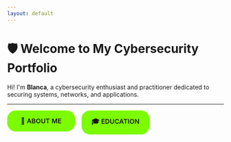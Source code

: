```yaml
---
layout: default
---
```


<style>
.summary-grid {
  display: grid;
  grid-template-columns: repeat(3, 1fr);
  gap: 15px;
  margin-bottom: 30px;
}

/* Remove default marker */
details > summary {
  list-style: none;
  padding: 15px 20px;
  border-radius: 20px;
  background-color: #7CFC00;
  cursor: pointer;
  font-weight: 600;
  text-align: center;
  transition: background-color 0.25s ease;
  user-select: none;
  font-size: 0.95rem;
  position: relative;
}
details > summary::-webkit-details-marker {
  display: none;
}
details:hover > summary {
  background-color: #6BE000;
}
details[open] > summary {
  background-color: #2E8B57;
  color: white;
}

/* Content box under each summary */
.details-inner {
  background-color: #7CFC00;
  border-radius: 20px;
  padding: 20px;
  margin-top: 10px;
  font-size: 0.95rem;
  line-height: 1.35;
}

/* Make the summary pill and its expanded content span full width of its grid cell */
.details-wrapper {
  display: flex;
  flex-direction: column;
}

/* Responsive fallback */
@media (max-width: 900px) {
  .summary-grid {
    grid-template-columns: repeat(2, 1fr);
  }
}
</style>

# 🛡️ Welcome to My Cybersecurity Portfolio

Hi! I'm **Blanca**, a cybersecurity enthusiast and practitioner dedicated to securing systems, networks, and applications.

---

<div class="summary-grid">
  <div class="details-wrapper">
    <details id="about-me">
      <summary>🔐 ABOUT ME</summary>
      <div class="details-inner">
        
        I specialize in cybersecurity with a focus on threat detection, vulnerability assessment, and digital forensics. I’m passionate about helping individuals and organizations defend against evolving cyber threats.

        - 🧠 Areas of interest: Penetration Testing, Incident Response, SIEM, Malware Analysis  
        - 💼 Currently working at Santander bank as a Cybersecurity Analyst  
        - 🌍 Based in Guadalajara, Spain
        
      </div>
    </details>
  </div>
</div>

  <div class="details-wrapper">
    <details id="education">
      <summary>🎓 EDUCATION</summary>
      <div class="details-inner">
        
        - Computer Science Engineering  
        - Master on Cybersecurity
        
      </div>
    </details>
  </div>

  <div class="details-wrapper">
    <details id="technical-skills">
      <summary>🛠️ TECHNICAL SKILLS</summary>
      <div class="details-inner">
        
        - <strong>Security Tools:</strong> Wireshark, Metasploit, Burp Suite, Nmap, Nessus, CNAPP tools  
        - <strong>Languages:</strong> Python, Bash, PowerShell  
        - <strong>Frameworks & Platforms:</strong> Kali Linux  
        - <strong>Practices:</strong> Network Security, Endpoint Protection, Secure Code Review, Threat Hunting
        
      </div>
    </details>
  </div>

  <div class="details-wrapper">
    <details id="certifications">
      <summary>📜 CERTIFICATIONS</summary>
      <div class="details-inner">
        
        - Ethical Hacker (Cisco Networking Academy)  
        - Certificado de Ciberinteligencia y fuentes abiertas (CCN-CERT Centro Criptológico Nacional)  
        - Ethical Hacking and Penetration Tester (CyberLand Sec)  
        - Azure Fundamentals (Microsoft)
        
      </div>
    </details>
  </div>

  <div class="details-wrapper">
    <details id="projects">
      <summary>📂 PROJECTS</summary>
      <div class="details-inner">
        
        <strong>Vulnerability Assessment Tool </strong> 
        Description and repo coming soon.
        
      </div>
    </details>
  </div>

  <div class="details-wrapper">
    <details id="contact">
      <summary>📫 CONTACT</summary>
      <div class="details-inner">
        <ul style="padding-left:1em; margin:0;">
          <li>📧 Email: <a href="mailto:blanca.calderon@gmail.com" target="_blank" rel="noopener">blanca.calderon@gmail.com</a></li>
          <li>💼 <a href="https://www.linkedin.com/in/blanca-calder%C3%B3n-gonz%C3%A1lez-a28313252/" target="_blank" rel="noopener">LinkedIn</a></li>
          <li>🔒 <a href="https://github.com/BlancaCal" target="_blank" rel="noopener">GitHub</a></li>
        </ul>
          
      </div>
    </details>
  </div>

---

> Thanks for visiting — stay safe out there! 🛡️

